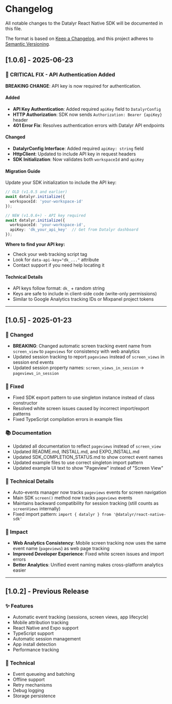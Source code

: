 # Changelog

All notable changes to the Datalyr React Native SDK will be documented in this file.

The format is based on [Keep a Changelog](https://keepachangelog.com/en/1.0.0/),
and this project adheres to [Semantic Versioning](https://semver.org/spec/v2.0.0.html).

## [1.0.6] - 2025-06-23

### 🔑 CRITICAL FIX - API Authentication Added

**BREAKING CHANGE**: API key is now required for authentication.

#### Added
- **API Key Authentication**: Added required `apiKey` field to `DatalyrConfig`
- **HTTP Authorization**: SDK now sends `Authorization: Bearer {apiKey}` header
- **401 Error Fix**: Resolves authentication errors with Datalyr API endpoints

#### Changed
- **DatalyrConfig Interface**: Added required `apiKey: string` field
- **HttpClient**: Updated to include API key in request headers
- **SDK Initialization**: Now validates both `workspaceId` and `apiKey`

#### Migration Guide
Update your SDK initialization to include the API key:

```typescript
// OLD (v1.0.5 and earlier)
await datalyr.initialize({
  workspaceId: 'your-workspace-id'
});

// NEW (v1.0.6+) - API key required
await datalyr.initialize({
  workspaceId: 'your-workspace-id',
  apiKey: 'dk_your_api_key'  // Get from Datalyr dashboard
});
```

**Where to find your API key:**
- Check your web tracking script tag
- Look for `data-api-key="dk_..."` attribute
- Contact support if you need help locating it

#### Technical Details
- API keys follow format: `dk_` + random string
- Keys are safe to include in client-side code (write-only permissions)
- Similar to Google Analytics tracking IDs or Mixpanel project tokens

---

## [1.0.5] - 2025-01-23

### 🔄 Changed
- **BREAKING**: Changed automatic screen tracking event name from `screen_view` to `pageviews` for consistency with web analytics
- Updated session tracking to report `pageviews` instead of `screen_views` in session end events
- Updated session property names: `screen_views_in_session` → `pageviews_in_session`

### 🐛 Fixed  
- Fixed SDK export pattern to use singleton instance instead of class constructor
- Resolved white screen issues caused by incorrect import/export patterns
- Fixed TypeScript compilation errors in example files

### 📚 Documentation
- Updated all documentation to reflect `pageviews` instead of `screen_view`
- Updated README.md, INSTALL.md, and EXPO_INSTALL.md
- Updated SDK_COMPLETION_STATUS.md to show correct event names
- Updated example files to use correct singleton import pattern
- Updated example UI text to show "Pageview" instead of "Screen View"

### 🔧 Technical Details
- Auto-events manager now tracks `pageviews` events for screen navigation
- Main SDK `screen()` method now tracks `pageviews` events
- Maintains backward compatibility for session tracking (still counts as `screenViews` internally)
- Fixed import pattern: `import { datalyr } from '@datalyr/react-native-sdk'`

### 🎯 Impact
- **Web Analytics Consistency**: Mobile screen tracking now uses the same event name (`pageviews`) as web page tracking
- **Improved Developer Experience**: Fixed white screen issues and import errors
- **Better Analytics**: Unified event naming makes cross-platform analytics easier

---

## [1.0.2] - Previous Release

### ✨ Features
- Automatic event tracking (sessions, screen views, app lifecycle)
- Mobile attribution tracking
- React Native and Expo support
- TypeScript support
- Automatic session management
- App install detection
- Performance tracking

### 🔧 Technical
- Event queueing and batching
- Offline support
- Retry mechanisms
- Debug logging
- Storage persistence 